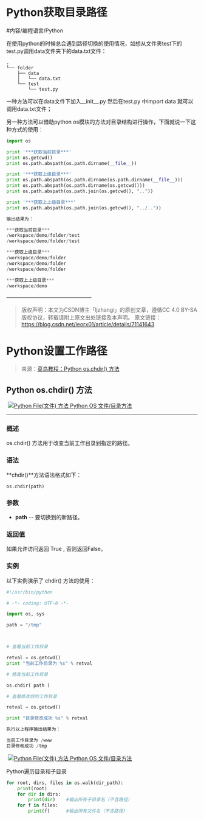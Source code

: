 # Python获取目录路径

#内容/编程语言/Python 

在使用python的时候总会遇到路径切换的使用情况，如想从文件夹test下的test.py调用data文件夹下的data.txt文件：

```text
.
└── folder
    ├── data
    │   └── data.txt
    └── test
        └── test.py
```

一种方法可以在data文件下加入__init__.py 然后在test.py 中import data 就可以调用data.txt文件；

另一种方法可以借助python os模块的方法对目录结构进行操作，下面就说一下这种方式的使用：

```python
import os

print '***获取当前目录***'
print os.getcwd()
print os.path.abspath(os.path.dirname(__file__))

print '***获取上级目录***'
print os.path.abspath(os.path.dirname(os.path.dirname(__file__)))
print os.path.abspath(os.path.dirname(os.getcwd()))
print os.path.abspath(os.path.join(os.getcwd(), ".."))

print '***获取上上级目录***'
print os.path.abspath(os.path.join(os.getcwd(), "../.."))

输出结果为：

***获取当前目录***
/workspace/demo/folder/test
/workspace/demo/folder/test

***获取上级目录***
/workspace/demo/folder
/workspace/demo/folder
/workspace/demo/folder

***获取上上级目录***
/workspace/demo
```
————————————————
> 版权声明：本文为CSDN博主「ljzhangi」的原创文章，遵循CC 4.0 BY-SA版权协议，转载请附上原文出处链接及本声明。
原文链接：https://blog.csdn.net/leorx01/article/details/71141643



# Python设置工作路径



> 来源：[菜鸟教程：Python os.chdir() 方法](https://www.runoob.com/python/os-chdir.html)

## Python os.chdir() 方法

 [![Python File(文件) 方法](https://www.runoob.com/images/up.gif) Python OS 文件/目录方法](https://www.runoob.com/python/os-file-methods.html)

---

### 概述

os.chdir() 方法用于改变当前工作目录到指定的路径。

### 语法

**chdir()**方法语法格式如下：

```os.chdir(path)```

### 参数

-   **path** -- 要切换到的新路径。 
    

### 返回值

如果允许访问返回 True , 否则返回False。

### 实例

以下实例演示了 chdir() 方法的使用：

```python
#!/usr/bin/python

# -*- coding: UTF-8 -*-

import os, sys

path = "/tmp"



# 查看当前工作目录

retval = os.getcwd()
print "当前工作目录为 %s" % retval

# 修改当前工作目录

os.chdir( path )

# 查看修改后的工作目录

retval = os.getcwd()

print "目录修改成功 %s" % retval

执行以上程序输出结果为：

当前工作目录为 /www
目录修改成功 /tmp
```

 [![Python File(文件) 方法](https://www.runoob.com/images/up.gif) Python OS 文件/目录方法](https://www.runoob.com/python/os-file-methods.html)



Python遍历目录和子目录

```python
for root, dirs, files in os.walk(dir_path):
    print(root)
    for dir in dirs:
        print(dir)    #输出所有子目录名（不含路径）
    for f in files:
        print(f)      #输出所有文件名（不含路径）
```
